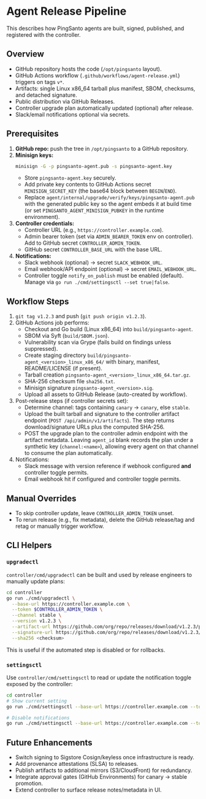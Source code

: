 # Agent Release Pipeline

This describes how PingSanto agents are built, signed, published, and registered with the controller.

## Overview
- GitHub repository hosts the code (`/opt/pingsanto` layout).
- GitHub Actions workflow (`.github/workflows/agent-release.yml`) triggers on tags `v*`.
- Artifacts: single Linux x86_64 tarball plus manifest, SBOM, checksums, and detached signature.
- Public distribution via GitHub Releases.
- Controller upgrade plan automatically updated (optional) after release.
- Slack/email notifications optional via secrets.

## Prerequisites
1. **GitHub repo:** push the tree in `/opt/pingsanto` to a GitHub repository.
2. **Minisign keys:**
   ```bash
   minisign -G -p pingsanto-agent.pub -s pingsanto-agent.key
   ```
   - Store `pingsanto-agent.key` securely.
   - Add private key contents to GitHub Actions secret `MINISIGN_SECRET_KEY` (the base64 block between `BEGIN`/`END`).
   - Replace `agent/internal/upgrade/verify/keys/pingsanto-agent.pub` with the generated public key so the agent embeds it at build time (or set `PINGSANTO_AGENT_MINISIGN_PUBKEY` in the runtime environment).
3. **Controller credentials:**
   - Controller URL (e.g., `https://controller.example.com`).
   - Admin bearer token (set via `ADMIN_BEARER_TOKEN` env on controller). Add to GitHub secret `CONTROLLER_ADMIN_TOKEN`.
   - GitHub secret `CONTROLLER_BASE_URL` with the base URL.
4. **Notifications:**
   - Slack webhook (optional) → secret `SLACK_WEBHOOK_URL`.
   - Email webhook/API endpoint (optional) → secret `EMAIL_WEBHOOK_URL`.
   - Controller toggle `notify_on_publish` must be enabled (default). Manage via `go run ./cmd/settingsctl --set true|false`.

## Workflow Steps
1. `git tag v1.2.3` and push (`git push origin v1.2.3`).
2. GitHub Actions job performs:
   - Checkout and Go build (Linux x86_64) into `build/pingsanto-agent`.
   - SBOM via Syft (`build/SBOM.json`).
   - Vulnerability scan via Grype (fails build on findings unless suppressed).
   - Create staging directory `build/pingsanto-agent_<version>_linux_x86_64/` with binary, manifest, README/LICENSE (if present).
   - Tarball creation `pingsanto-agent_<version>_linux_x86_64.tar.gz`.
   - SHA-256 checksum file `sha256.txt`.
   - Minisign signature `pingsanto-agent_<version>.sig`.
   - Upload all assets to GitHub Release (auto-created by workflow).
3. Post-release steps (if controller secrets set):
   - Determine channel: tags containing `canary` → `canary`, else `stable`.
   - Upload the built tarball and signature to the controller artifact endpoint (`POST /api/admin/v1/artifacts`). The step returns download/signature URLs plus the computed SHA-256.
   - POST the upgrade plan to the controller admin endpoint with the artifact metadata. Leaving `agent_id` blank records the plan under a synthetic key (`channel:<name>`), allowing every agent on that channel to consume the plan automatically.
4. Notifications:
   - Slack message with version reference if webhook configured **and** controller toggle permits.
   - Email webhook hit if configured and controller toggle permits.

## Manual Overrides
- To skip controller update, leave `CONTROLLER_ADMIN_TOKEN` unset.
- To rerun release (e.g., fix metadata), delete the GitHub release/tag and retag or manually trigger workflow.

## CLI Helpers
### `upgradectl`
`controller/cmd/upgradectl` can be built and used by release engineers to manually update plans:
```bash
cd controller
go run ./cmd/upgradectl \
  --base-url https://controller.example.com \
  --token $CONTROLLER_ADMIN_TOKEN \
  --channel stable \
  --version v1.2.3 \
  --artifact-url https://github.com/org/repo/releases/download/v1.2.3/pingsanto-agent_v1.2.3_linux_x86_64.tar.gz \
  --signature-url https://github.com/org/repo/releases/download/v1.2.3/pingsanto-agent_v1.2.3.sig \
  --sha256 <checksum>
```

This is useful if the automated step is disabled or for rollbacks.

### `settingsctl`
Use `controller/cmd/settingsctl` to read or update the notification toggle exposed by the controller:
```bash
cd controller
# Show current setting
go run ./cmd/settingsctl --base-url https://controller.example.com --token $CONTROLLER_ADMIN_TOKEN

# Disable notifications
go run ./cmd/settingsctl --base-url https://controller.example.com --token $CONTROLLER_ADMIN_TOKEN --set false
```

## Future Enhancements
- Switch signing to Sigstore Cosign/keyless once infrastructure is ready.
- Add provenance attestations (SLSA) to releases.
- Publish artifacts to additional mirrors (S3/CloudFront) for redundancy.
- Integrate approval gates (GitHub Environments) for canary → stable promotion.
- Extend controller to surface release notes/metadata in UI.

